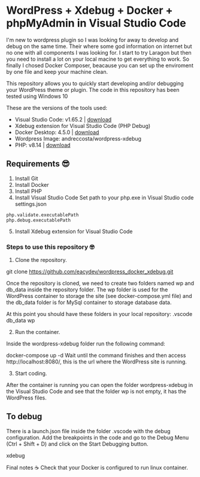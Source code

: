 # WordPress + Xdebug + Docker + phpMyAdmin in Visual Studio Code
I'm new to wordpress plugin so I was looking for away to develop and debug on the same time. Their where some god information on internet but no one with all components I was looking for. I start to try Laragon but then you need to install a lot on your local macine to get everything to work. So finally I chosed Docker Composer, beacause you can set up the enviroment by one file and keep your machine clean.

This repository allows you to quickly start developing and/or debugging your WordPress theme or plugin. The code in this repository has been tested using Windows 10

These are the versions of the tools used:

- Visual Studio Code: v1.65.2 | [download](https://code.visualstudio.com/download)
- Xdebug extension for Visual Studio Code (PHP Debug)
- Docker Desktop: 4.5.0 | [download](https://docs.docker.com/desktop/windows/install/)
- Wordpress Image: andreccosta/wordpress-xdebug
- PHP: v8.14 | [download](https://www.php.net/downloads)

## Requirements 😎
1. Install Git
2. Install Docker
3. Install PHP
4. Install Visual Studio Code
Set path to your php.exe in Visual Studio code settings.json
``` 
php.validate.executablePath 
php.debug.executablePath
```

5. Install Xdebug extension for Visual Studio Code

### Steps to use this repository 🤓
1. Clone the repository.

git clone https://github.com/eacydev/wordpress_docker_xdebug.git

Once the repository is cloned, we need to create two folders named wp and db_data inside the repository folder. The wp folder is used for the WordPress container to storage the site (see docker-compose.yml file) and the db_data folder is for MySql container to storage database data.

At this point you should have these folders in your local repository:
.vscode
db_data
wp

2. Run the container.

Inside the wordpress-xdebug folder run the following command:

docker-compose up -d
Wait until the command finishes and then access http://localhost:8080/, this is the url where the WordPress site is running.

3. Start coding.

After the container is running you can open the folder wordpress-xdebug in the Visual Studio Code and see that the folder wp is not empty, it has the WordPress files.

## To debug

There is a launch.json file inside the folder .vscode with the debug configuration. Add the breakpoints in the code and go to the Debug Menu (Ctrl + Shift + D) and click on the Start Debugging button.

xdebug

Final notes ☕
Check that your Docker is configured to run linux container.
